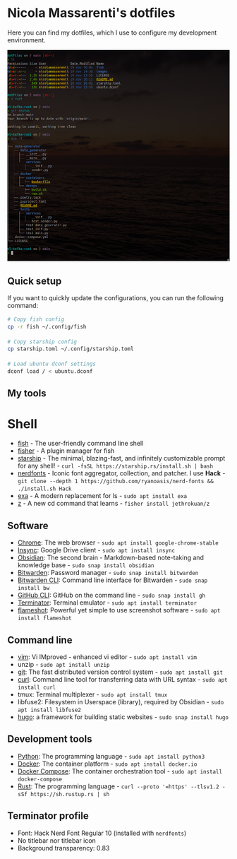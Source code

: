 # Nicola Massarenti's dotfiles

Here you can find my dotfiles, which I use to configure my development environment.

[//]: # (Showing image)
![terminal](https://raw.githubusercontent.com/nicolamassarenti/dotfiles/main/images/terminal.png)

## Quick setup
If you want to quickly update the configurations, you can run the following command:

```bash
# Copy fish config
cp -r fish ~/.config/fish

# Copy starship config
cp starship.toml ~/.config/starship.toml

# Load ubuntu dconf settings
dconf load / < ubuntu.dconf
```

## My tools
# Shell
* [fish](https://fishshell.com/) - The user-friendly command line shell
* [fisher](https://github.com/jorgebucaran/fisher) - A plugin manager for fish
* [starship](https://starship.rs/) - The minimal, blazing-fast, and infinitely customizable prompt for any shell! - `curl -fsSL https://starship.rs/install.sh | bash`
* [nerdfonts](https://github.com/ryanoasis/nerd-fonts) - Iconic font aggregator, collection, and patcher. I use **Hack** - `git clone --depth 1 https://github.com/ryanoasis/nerd-fonts && ./install.sh Hack`
* [exa](https://the.exa.website/) - A modern replacement for ls - `sudo apt install exa`
* [z](https://github.com/jethrokuan/z) - A new cd command that learns - `fisher install jethrokuan/z`

## Software
- [Chrome](https://www.google.com/chrome/): The web browser - `sudo apt install google-chrome-stable`
- [Insync](https://www.insynchq.com/): Google Drive client - `sudo apt install insync`
- [Obsidian](https://obsidian.md/): The second brain - Markdown-based note-taking and knowledge base - `sudo snap install obsidian`
- [Bitwarden](https://bitwarden.com/): Password manager - `sudo snap install bitwarden`
- [Bitwarden CLI](https://bitwarden.com/help/article/cli/): Command line interface for Bitwarden - `sudo snap install bw`
- [GitHub CLI](https://cli.github.com/): GitHub on the command line - `sudo snap install gh`
- [Terminator](https://terminator-gtk3.readthedocs.io/en/latest/): Terminal emulator - `sudo apt install terminator`
- [flameshot](https://flameshot.js.org/): Powerful yet simple to use screenshot software - `sudo apt install flameshot`

## Command line
- [vim](https://www.vim.org/): Vi IMproved - enhanced vi editor - `sudo apt install vim`
- unzip - `sudo apt install unzip`
- [git](https://git-scm.com/): The fast distributed version control system - `sudo apt install git`
- [curl](https://curl.se/): Command line tool for transferring data with URL syntax - `sudo apt install curl`
- tmux: Terminal multiplexer - `sudo apt install tmux`
- libfuse2: Filesystem in Userspace (library), required by Obsidian - `sudo apt install libfuse2`
- [hugo](https://gohugo.io/): a framework for building static websites - `sudo snap install hugo`

## Development tools
- [Python](https://www.python.org/): The programming language - `sudo apt install python3`
- [Docker](https://www.docker.com/): The container platform - `sudo apt install docker.io`
- [Docker Compose](https://docs.docker.com/compose/): The container orchestration tool - `sudo apt install docker-compose`
- [Rust](https://www.rust-lang.org/): The programming language - `curl --proto '=https' --tlsv1.2 -sSf https://sh.rustup.rs | sh`

## Terminator profile
- Font: Hack Nerd Font Regular 10 (installed with `nerdfonts`)
- No titlebar nor titlebar icon
- Background transparency: 0.83
